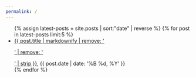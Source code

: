 ```yaml
---
permalink: /
---
```

<ul>
{% assign latest-posts = site.posts | sort:"date" | reverse  %}
{% for post in latest-posts limit:5 %}
<li><a href="{{ post.url }}">{{ post.title | markdownify | remove: '<p>' | remove: '</p>' | strip }}</a>, {{ post.date | date: '%B %d, %Y' }}</li>
{% endfor %}
</ul>